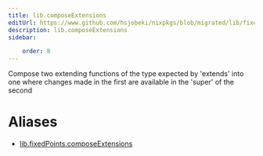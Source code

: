 ```yaml
---
title: lib.composeExtensions
editUrl: https://www.github.com/hsjobeki/nixpkgs/blob/migrated/lib/fixed-points.nix#L107C5
description: lib.composeExtensions
sidebar:

    order: 8
---
```


Compose two extending functions of the type expected by 'extends'
into one where changes made in the first are available in the
'super' of the second


# Aliases

- [lib.fixedPoints.composeExtensions](/nix-doc-comments/reference/lib/fixedpoints/lib-fixedpoints-composeextensions)



